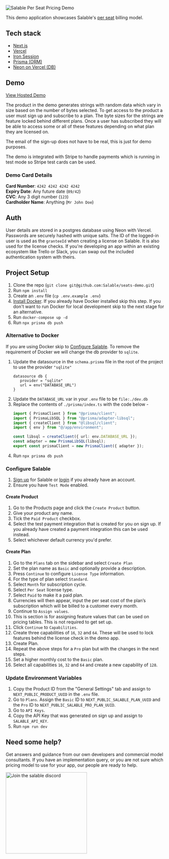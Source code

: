 ![Salable Per Seat Pricing Demo](https://raw.githubusercontent.com/Salable/seats-demo/refs/heads/main/public/per-seat-banner.gif)

This demo application showcases Salable's
[per seat](https://www.salable.app/features/per-seat-pricing) billing model.

## Tech stack

- [Next.js](https://nextjs.org/)
- [Vercel](https://vercel.com/docs)
- [Iron Session](https://github.com/vvo/iron-session)
- [Prisma (ORM)](https://www.prisma.io/)
- [Neon on Vercel (DB)](https://neon.tech/docs/guides/vercel-overview)

## Demo

[View Hosted Demo](https://seats-demo.vercel.app/)

The product in the demo generates strings with random data which vary in size
based on the number of bytes selected. To get access to the product a user must
sign up and subscribe to a plan. The byte sizes for the strings are feature
locked behind different plans. Once a user has subscribed they will be able to 
access some or all of these features depending on what plan they are licensed
on.

The email of the sign-up does not have to be real, this is just for demo
purposes.

The demo is integrated with Stripe to handle payments which is running in test
mode so Stripe test cards can be used.

### Demo Card Details

**Card Number**: `4242 4242 4242 4242` \
**Expiry Date**: Any future date (`09/42`) \
**CVC**: Any 3 digit number (`123`) \
**Cardholder Name**: Anything (`Mr John Doe`)

## Auth

User details are stored in a postgres database using Neon with Vercel. Passwords are securely hashed
with unique salts. The ID of the logged-in user is used as the `granteeId` when
creating a license on Salable. It is also used for the license checks. If you're
developing an app within an existing ecosystem like Trello or Slack, you can
swap out the included authentication system with theirs.

## Project Setup

1. Clone the repo (`git clone git@github.com:Salable/seats-demo.git`)
2. Run `npm install`
3. Create an `.env` file (`cp .env.example .env`)
4. [Install Docker](https://www.docker.com/get-started/). If you already have Docker installed skip this step. If you don't want to run Docker for local development skip to the next stage for an alternative.
5. Run `docker-compose up -d`
6. Run `npx prisma db push`

### Alternative to Docker
If you are using Docker skip to [Configure Salable](#configure-salable).
To remove the requirement of Docker we will change the db provider to `sqlite`.
1. Update the datasource in the `schema.prisma` file in the root of the project to use the provider `"sqlite"`
   ```
   datasource db {  
      provider = "sqlite"  
      url = env("DATABASE_URL")
   }
   ```
2. Update the `DATABASE_URL` var in your `.env` file to be `file:./dev.db`
3. Replace the contents of `./prisma/index.ts` with the code below -
   ```typescript
   import { PrismaClient } from "@prisma/client";
   import { PrismaLibSQL } from "@prisma/adapter-libsql";
   import { createClient } from "@libsql/client";
   import { env } from "@/app/environment";
   
   const libsql = createClient({ url: env.DATABASE_URL });
   const adapter = new PrismaLibSQL(libsql);
   export const prismaClient = new PrismaClient({ adapter });
   ```
4. Run `npx prisma db push`

### Configure Salable

1. [Sign up](https://salable.app/login) for Salable or [login](https://salable.app/login) if you already have an account.
2. Ensure you have `Test Mode` enabled.

#### Create Product

1. Go to the Products page and click the `Create Product` button.
2. Give your product any name.
3. Tick the `Paid Product` checkbox.
4. Select the test payment integration that is created for you on sign up. If you already have created a payment integration this can be used instead.
5. Select whichever default currency you'd prefer.

#### Create Plan

1. Go to the `Plans` tab on the sidebar and select `Create Plan`
2. Set the plan name as `Basic` and optionally provide a description.
3. Press `Continue` to configure `License Type` information.
4. For the type of plan select `Standard`.
5. Select `Month` for subscription cycle.
6. Select `Per Seat` license type.
7. Select `Paid` to make it a paid plan.
8. Currencies will then appear, input the per seat cost of the plan’s subscription which will be billed to a customer every month.
9. Continue to `Assign values`.
10. This is section is for assigning feature values that can be used on pricing tables. This is not required to get set up.
11. Click `Continue` to `Capabilities`.
12. Create three capabilities of `16`, `32` and `64`. These will be used to lock features behind the license check in the demo app.
13. Create Plan.
14. Repeat the above steps for a `Pro` plan but with the changes in the next steps.
15. Set a higher monthly cost to the `Basic` plan.
16. Select all capabilities `16`, `32` and `64` and create a new capability of `128`.

### Update Environment Variables

1. Copy the Product ID from the "General Settings" tab and assign to `NEXT_PUBLIC_PRODUCT_UUID` in the `.env` file.
2. Go to `Plans`. Assign the `Basic` ID to `NEXT_PUBLIC_SALABLE_PLAN_UUID` and the `Pro` ID to `NEXT_PUBLIC_SALABLE_PRO_PLAN_UUID`.
3. Go to `API Keys`.
4. Copy the API Key that was generated on sign up and assign to `SALABLE_API_KEY`.
5. Run `npm run dev`

## Need some help?

Get answers and guidance from our own developers and commercial model consultants. If you have an implementation query, or you are not sure which pricing model to use for your app, our people are ready to help.

<a href="https://discord.com/channels/1064480618546737163/1219751191483781214">
<img alt="Join the salable discord" src="https://raw.githubusercontent.com/Salable/seats-demo/refs/heads/main/public/discord-button.png" width="258" />
</a>
